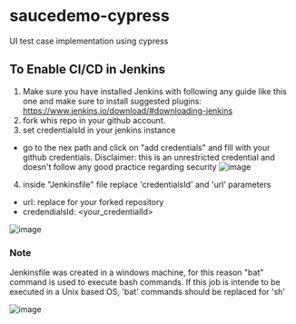 # saucedemo-cypress
UI test case implementation using cypress


## To Enable CI/CD in Jenkins

1. Make sure you have installed Jenkins with following any guide like this one and make sure to install suggested plugins: https://www.jenkins.io/download/#downloading-jenkins
2. fork whis repo in your github account.
3. set credentialsId in your jenkins instance
 - go to the nex path and click on "add credentials" and fill with your github credentials. Disclaimer: this is an unrestricted credential and doesn't follow any good practice regarding security
 ![image](https://user-images.githubusercontent.com/43422922/235029270-5346bff5-d9de-4e55-8992-50453b2596bc.png)

 
4. inside "Jenkinsfile" file replace 'credentialsId' and 'url' parameters 
 - url: replace for your forked repository
 - credendialsId: <your_credentialId>

![image](https://user-images.githubusercontent.com/43422922/235028298-bfa8ec3f-f82d-4b2e-8c44-acf294e187db.png)

### Note
Jenkinsfile was created in a windows machine, for this reason "bat" command is used to execute bash commands. If this job is intende to be executed in a Unix based OS, 'bat' commands should be replaced for 'sh' 

![image](https://user-images.githubusercontent.com/43422922/235029743-1a243155-b8e5-4c1a-81c9-ce1b79e8b8a0.png)


